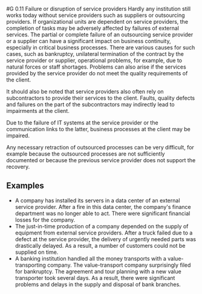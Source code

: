 #G 0.11 Failure or disruption of service providers
Hardly any institution still works today without service providers such as suppliers or outsourcing providers. If organizational units are dependent on service providers, the completion of tasks may be adversely affected by failures of external services. The partial or complete failure of an outsourcing service provider or a supplier can have a significant impact on business continuity, especially in critical business processes. There are various causes for such cases, such as bankruptcy, unilateral termination of the contract by the service provider or supplier, operational problems, for example, due to natural forces or staff shortages. Problems can also arise if the services provided by the service provider do not meet the quality requirements of the client.

It should also be noted that service providers also often rely on subcontractors to provide their services to the client. Faults, quality defects and failures on the part of the subcontractors may indirectly lead to impairments at the client.

Due to the failure of IT systems at the service provider or the communication links to the latter, business processes at the client may be impaired.

Any necessary retraction of outsourced processes can be very difficult, for example because the outsourced processes are not sufficiently documented or because the previous service provider does not support the recovery.



## Examples 
* A company has installed its servers in a data center of an external service provider. After a fire in this data center, the company's finance department was no longer able to act. There were significant financial losses for the company.
* The just-in-time production of a company depended on the supply of equipment from external service providers. After a truck failed due to a defect at the service provider, the delivery of urgently needed parts was drastically delayed. As a result, a number of customers could not be supplied on time.
* A banking institution handled all the money transports with a value-transporting company. The value-transport company surprisingly filed for bankruptcy. The agreement and tour planning with a new value transporter took several days. As a result, there were significant problems and delays in the supply and disposal of bank branches.




